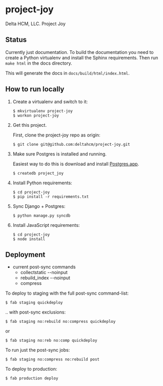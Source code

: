 # project-joy

Delta HCM, LLC. Project Joy

## Status

Currently just documentation.  To build the documentation you need to create a
Python virtualenv and install the Sphinx requirements.  Then run ```make html```
in the docs directory.

This will generate the docs in ```docs/build/html/index.html```.

## How to run locally

1. Create a virtualenv and switch to it:

    ```
    $ mkvirtualenv project-joy
    $ workon project-joy
    ```

2. Get this project.

    First, clone the project-joy repo as origin:

    ```
    $ git clone git@github.com:deltahcm/project-joy.git
    ```

3. Make sure Postgres is installed and running.

    Easiest way to do this is download and install [Postgres.app](http://postgresapp.com/).

    ```
    $ createdb project_joy
    ```

4. Install Python requirements:

    ```
    $ cd project-joy
    $ pip install -r requirements.txt
    ```

5. Sync Django + Postgres:

    ```
    $ python manage.py syncdb
    ```

6. Install JavaScript requirements:

    ```
    $ cd project-joy
    $ node install
    ```


## Deployment

* current post-sync commands
  * collectstatic --noinput
  * rebuild_index --noinput
  * compress

To deploy to staging with the full post-sync command-list:

```
$ fab staging quickdeploy
```

.. with post-sync exclusions:

```
$ fab staging no:rebuild no:compress quickdeploy
```

or 

```
$ fab staging no:reb no:comp quickdeploy
```

To run just the post-sync jobs:

```
$ fab staging no:compress no:rebuild post
```

To deploy to production:

```
$ fab production deploy
```
